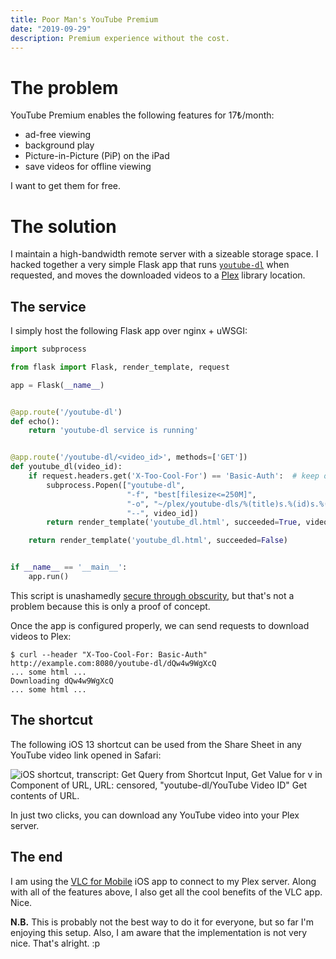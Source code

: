 ```yaml
---
title: Poor Man's YouTube Premium
date: "2019-09-29"
description: Premium experience without the cost.
---
```


# The problem

YouTube Premium enables the following features for 17₺/month:

- ad-free viewing
- background play
- Picture-in-Picture (PiP) on the iPad
- save videos for offline viewing

I want to get them for free.

# The solution

I maintain a high-bandwidth remote server with a sizeable storage space. I hacked together a very
simple Flask app that runs [`youtube-dl`][youtube-dl] when requested, and moves the downloaded
videos to a [Plex][plex] library location.

## The service

I simply host the following Flask app over nginx + uWSGI:

```python
import subprocess

from flask import Flask, render_template, request

app = Flask(__name__)


@app.route('/youtube-dl')
def echo():
    return 'youtube-dl service is running'


@app.route('/youtube-dl/<video_id>', methods=['GET'])
def youtube_dl(video_id):
    if request.headers.get('X-Too-Cool-For') == 'Basic-Auth':  # keep outsiders away
        subprocess.Popen(["youtube-dl",
                          "-f", "best[filesize<=250M]",
                          "-o", "~/plex/youtube-dls/%(title)s.%(id)s.%(ext)s",
                          "--", video_id])
        return render_template('youtube_dl.html', succeeded=True, video_id=video_id)

    return render_template('youtube_dl.html', succeeded=False)


if __name__ == '__main__':
    app.run()
```

This script is unashamedly [secure through obscurity][security], but that's not a problem because
this is only a proof of concept.

Once the app is configured properly, we can send requests to download videos to Plex:

    $ curl --header "X-Too-Cool-For: Basic-Auth" http://example.com:8080/youtube-dl/dQw4w9WgXcQ
    ... some html ...
    Downloading dQw4w9WgXcQ
    ... some html ...

## The shortcut

The following iOS 13 shortcut can be used from the Share Sheet in any YouTube video link opened
in Safari:

![iOS shortcut, transcript:
Get Query from Shortcut Input,
Get Value for v in Component of URL,
URL: censored, "youtube-dl/YouTube Video ID"
Get contents of URL.](tublex_shortcut.jpg)

In just two clicks, you can download any YouTube video into your Plex server.

## The end

I am using the [VLC for Mobile][vlc] iOS app to connect to my Plex server. Along with all of the
features above, I also get all the cool benefits of the VLC app. Nice.

**N.B.** This is probably not the best way to do it for everyone, but so far I'm enjoying this
setup. Also, I am aware that the implementation is not very nice. That's alright. :p

[plex]: https://www.plex.tv/
[youtube-dl]: https://ytdl-org.github.io/youtube-dl/index.html
[security]: https://en.wikipedia.org/wiki/Security_through_obscurity
[vlc]: https://apps.apple.com/us/app/vlc-for-mobile/id650377962
